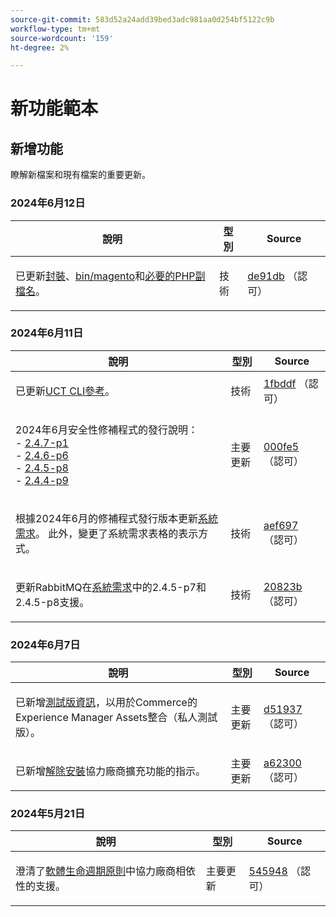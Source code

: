 ```yaml
---
source-git-commit: 583d52a24add39bed3adc981aa0d254bf5122c9b
workflow-type: tm+mt
source-wordcount: '159'
ht-degree: 2%

---
```

# 新功能範本

## 新增功能

瞭解新檔案和現有檔案的重要更新。

### 2024年6月12日

<table style="table-layout:auto;">
  <thead>
    <tr>
      <th>說明</th>
      <th>型別</th>
      <th>Source</th>
    </tr>
  </thead>
  <tbody>
    <tr>
      <td><p>已更新<a href="https://experienceleague.adobe.com/en/docs/commerce-operations/release/packages/adobe-commerce">封裝</a>、<a href="https://experienceleague.adobe.com/en/docs/commerce-operations/tools/cli-reference/commerce-on-premises">bin/magento</a>和<a href="https://experienceleague.adobe.com/en/docs/commerce-operations/installation-guide/prerequisites/php-settings#verify-installed-extensions">必要的PHP副檔名</a>。</p>
</td>
      <td>技術</td>
      <td><a href="https://github.com/AdobeDocs/commerce-operations.en/commit/de91db690b6297dc8857807acec5d33c14e60478">de91db</a> （認可）</td>
    </tr>
  </tbody>
</table>

### 2024年6月11日

<table style="table-layout:auto;">
  <thead>
    <tr>
      <th>說明</th>
      <th>型別</th>
      <th>Source</th>
    </tr>
  </thead>
  <tbody>
    <tr>
      <td><p>已更新<a href="https://experienceleague.adobe.com/en/docs/commerce-operations/tools/cli-reference/uct">UCT CLI參考</a>。</p>
</td>
      <td>技術</td>
      <td><a href="https://github.com/AdobeDocs/commerce-operations.en/commit/1fbddf4ea05511c1aefe0cd0d8e8b2ebde7e00dd">1fbddf</a> （認可）</td>
    </tr>
    <tr>
      <td><p>2024年6月安全性修補程式的發行說明：<br />- <a href="https://experienceleague.adobe.com/en/docs/commerce-operations/release/notes/security-patches/2-4-7-patches">2.4.7-p1</a><br />- <a href="https://experienceleague.adobe.com/en/docs/commerce-operations/release/notes/security-patches/2-4-6-patches">2.4.6-p6</a><br />- <a href="https://experienceleague.adobe.com/en/docs/commerce-operations/release/notes/security-patches/2-4-5-patches">2.4.5-p8</a><br />- <a href="https://experienceleague.adobe.com/en/docs/commerce-operations/release/notes/security-patches/2-4-4-patches">2.4.4-p9</a></p>
</td>
      <td>主要更新</td>
      <td><a href="https://github.com/AdobeDocs/commerce-operations.en/commit/000fe5ac88b31e5172c35b629d26423afcca214d">000fe5</a> （認可）</td>
    </tr>
    <tr>
      <td><p>根據2024年6月的修補程式發行版本更新<a href="https://experienceleague.adobe.com/en/docs/commerce-operations/installation-guide/system-requirements">系統需求</a>。 此外，變更了系統需求表格的表示方式。</p>
</td>
      <td>技術</td>
      <td><a href="https://github.com/AdobeDocs/commerce-operations.en/commit/aef697509227b1dfebb801b0e1e098da90201971">aef697</a> （認可）</td>
    </tr>
    <tr>
      <td><p>更新RabbitMQ在<a href="https://experienceleague.adobe.com/en/docs/commerce-operations/installation-guide/system-requirements">系統需求</a>中的2.4.5-p7和2.4.5-p8支援。</p>
</td>
      <td>技術</td>
      <td><a href="https://github.com/AdobeDocs/commerce-operations.en/commit/20823bae109f5b053f352b0a13275acecf991904">20823b</a> （認可）</td>
    </tr>
  </tbody>
</table>

### 2024年6月7日

<table style="table-layout:auto;">
  <thead>
    <tr>
      <th>說明</th>
      <th>型別</th>
      <th>Source</th>
    </tr>
  </thead>
  <tbody>
    <tr>
      <td><p>已新增<a href="https://experienceleague.adobe.com/en/docs/commerce-operations/release/beta">測試版資訊</a>，以用於Commerce的Experience Manager Assets整合（私人測試版）。</p>
</td>
      <td>主要更新</td>
      <td><a href="https://github.com/AdobeDocs/commerce-operations.en/commit/d51937e25049f636a3b69f072a3fe4ba135766c2">d51937</a> （認可）</td>
    </tr>
    <tr>
      <td><p>已新增<a href="https://experienceleague.adobe.com/en/docs/commerce-operations/installation-guide/tutorials/extensions">解除安裝</a>協力廠商擴充功能的指示。</p>
</td>
      <td>主要更新</td>
      <td><a href="https://github.com/AdobeDocs/commerce-operations.en/commit/a623002b366ae07eaabe9711946d7f8ceb3b9132">a62300</a> （認可）</td>
    </tr>
  </tbody>
</table><!-- date_group -->

### 2024年5月21日

<table style="table-layout:auto;">
  <thead>
    <tr>
      <th>說明</th>
      <th>型別</th>
      <th>Source</th>
    </tr>
  </thead>
  <tbody>
    <tr>
      <td><p>澄清了<a href="https://experienceleague.adobe.com/en/docs/commerce-operations/release/planning/lifecycle-policy">軟體生命週期原則</a>中協力廠商相依性的支援。</p>
</td>
      <td>主要更新</td>
      <td><a href="https://github.com/AdobeDocs/commerce-operations.en/commit/5459488d4b512447aff810dca8d3b32a074d5c1e">545948</a> （認可）</td>
    </tr>
  </tbody>
</table><!-- date_group --><!-- month_group --><!-- year_group -->
